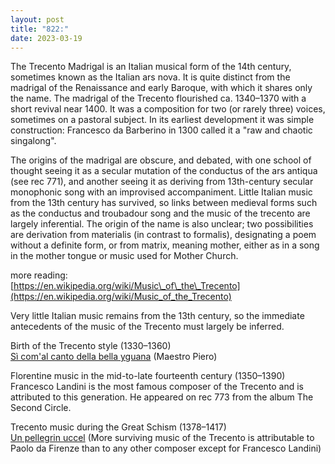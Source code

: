 ```yaml
---
layout: post
title: "822:"
date: 2023-03-19
---
```


The Trecento Madrigal is an Italian musical form of the 14th century, sometimes known as the Italian ars nova. It is quite distinct from the madrigal of the Renaissance and early Baroque, with which it shares only the name. The madrigal of the Trecento flourished ca. 1340–1370 with a short revival near 1400\. It was a composition for two (or rarely three) voices, sometimes on a pastoral subject. In its earliest development it was simple construction: Francesco da Barberino in 1300 called it a "raw and chaotic singalong".

The origins of the madrigal are obscure, and debated, with one school of thought seeing it as a secular mutation of the conductus of the ars antiqua (see rec 771), and another seeing it as deriving from 13th-century secular monophonic song with an improvised accompaniment. Little Italian music from the 13th century has survived, so links between medieval forms such as the conductus and troubadour song and the music of the trecento are largely inferential. The origin of the name is also unclear; two possibilities are derivation from materialis (in contrast to formalis), designating a poem without a definite form, or from matrix, meaning mother, either as in a song in the mother tongue or music used for Mother Church.

more reading:  
[https://en.wikipedia.org/wiki/Music\_of\_the\_Trecento](https://en.wikipedia.org/wiki/Music_of_the_Trecento)

Very little Italian music remains from the 13th century, so the immediate antecedents of the music of the Trecento must largely be inferred.

Birth of the Trecento style (1330–1360)  
[Sì com'al canto della bella yguana](https://youtu.be/3h3EhE8ocE4) (Maestro Piero)

Florentine music in the mid-to-late fourteenth century (1350–1390)  
Francesco Landini is the most famous composer of the Trecento and is attributed to this generation. He appeared on rec 773 from the album The Second Circle.

Trecento music during the Great Schism (1378–1417)  
[Un pellegrin uccel](https://youtu.be/PlRNp3qXDBw) (More surviving music of the Trecento is attributable to Paolo da Firenze than to any other composer except for Francesco Landini)

